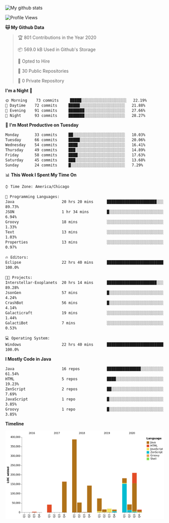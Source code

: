 ![My github stats](https://github-readme-stats.vercel.app/api?username=romvoid95&theme=gruvbox&include_all_commits=true&show_icons=true")

<!--START_SECTION:waka-->
![Profile Views](http://img.shields.io/badge/Profile%20Views-3-blue)

**🐱 My Github Data** 

> 🏆 801 Contributions in the Year 2020
 > 
> 📦 569.0 kB Used in Github's Storage 
 > 
> 💼 Opted to Hire
 > 
> 📜 30 Public Repositories
 > 
> 🔑 0 Private Repository 
 > 
**I'm a Night 🦉** 

```text
🌞 Morning    73 commits     █████░░░░░░░░░░░░░░░░░░░░   22.19% 
🌆 Daytime    72 commits     █████░░░░░░░░░░░░░░░░░░░░   21.88% 
🌃 Evening    91 commits     ███████░░░░░░░░░░░░░░░░░░   27.66% 
🌙 Night      93 commits     ███████░░░░░░░░░░░░░░░░░░   28.27%

```
📅 **I'm Most Productive on Tuesday** 

```text
Monday       33 commits     ██░░░░░░░░░░░░░░░░░░░░░░░   10.03% 
Tuesday      66 commits     █████░░░░░░░░░░░░░░░░░░░░   20.06% 
Wednesday    54 commits     ████░░░░░░░░░░░░░░░░░░░░░   16.41% 
Thursday     49 commits     ███░░░░░░░░░░░░░░░░░░░░░░   14.89% 
Friday       58 commits     ████░░░░░░░░░░░░░░░░░░░░░   17.63% 
Saturday     45 commits     ███░░░░░░░░░░░░░░░░░░░░░░   13.68% 
Sunday       24 commits     █░░░░░░░░░░░░░░░░░░░░░░░░   7.29%

```


📊 **This Week I Spent My Time On** 

```text
⌚︎ Time Zone: America/Chicago

💬 Programming Languages: 
Java                     20 hrs 20 mins      ██████████████████████░░░   89.73% 
JSON                     1 hr 34 mins        █░░░░░░░░░░░░░░░░░░░░░░░░   6.94% 
Groovy                   18 mins             ░░░░░░░░░░░░░░░░░░░░░░░░░   1.33% 
Text                     13 mins             ░░░░░░░░░░░░░░░░░░░░░░░░░   1.03% 
Properties               13 mins             ░░░░░░░░░░░░░░░░░░░░░░░░░   0.97%

🔥 Editors: 
Eclipse                  22 hrs 40 mins      █████████████████████████   100.0%

🐱‍💻 Projects: 
Interstellar-Exoplanets  20 hrs 14 mins      ██████████████████████░░░   89.28% 
JsonGen                  57 mins             █░░░░░░░░░░░░░░░░░░░░░░░░   4.24% 
CrashBot                 56 mins             █░░░░░░░░░░░░░░░░░░░░░░░░   4.14% 
Galacticraft             19 mins             ░░░░░░░░░░░░░░░░░░░░░░░░░   1.44% 
GalactiBot               7 mins              ░░░░░░░░░░░░░░░░░░░░░░░░░   0.53%

💻 Operating System: 
Windows                  22 hrs 40 mins      █████████████████████████   100.0%

```

**I Mostly Code in Java** 

```text
Java                     16 repos            ███████████████░░░░░░░░░░   61.54% 
HTML                     5 repos             ████░░░░░░░░░░░░░░░░░░░░░   19.23% 
ZenScript                2 repos             ██░░░░░░░░░░░░░░░░░░░░░░░   7.69% 
JavaScript               1 repo              █░░░░░░░░░░░░░░░░░░░░░░░░   3.85% 
Groovy                   1 repo              █░░░░░░░░░░░░░░░░░░░░░░░░   3.85%

```


**Timeline**

![Chart not found](https://github.com/ROMVoid95/ROMVoid95/blob/master/charts/bar_graph.png) 


<!--END_SECTION:waka-->
